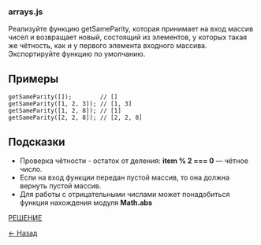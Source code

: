 ### arrays.js

Реализуйте функцию getSameParity, которая принимает на вход массив чисел и возвращает новый, состоящий из элементов, у которых такая же чётность, как и у первого элемента входного массива. Экспортируйте функцию по умолчанию.

## Примеры
```
getSameParity([]);        // []
getSameParity([1, 2, 3]); // [1, 3]
getSameParity([1, 2, 8]); // [1]
getSameParity([2, 2, 8]); // [2, 2, 8]
```
## Подсказки
- Проверка чётности - остаток от деления: **item % 2 === 0** — чётное число.
- Если на вход функции передан пустой массив, то она должна вернуть пустой массив.
- Для работы с отрицательными числами может понадобиться функция нахождения модуля **Math.abs**

[РЕШЕНИЕ](https://github.com/from0toweb/hexlet_tasks/blob/arrayTask_remove-elements/script.js)

[&#x2190; Назад](https://github.com/from0toweb/hexlet_tasks/tree/master)
